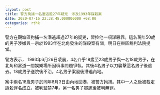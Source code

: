 ```yaml
---
layout: post
title: 警方拘捕一名潛逃逾27年疑兇　涉及1993年謀殺案
date: 2020-07-16 22:38:48.000000000 +08:00
categories: rthk
---
```


警方在觀塘區拘捕一名潛逃超過27年的疑兇，暫控他一項謀殺罪。這名現年50歲的男子涉嫌與一宗於1993年在北角發生的謀殺案有關，明日在東區裁判法院提堂。

警方表示， 1993年6月26日凌晨，4名介乎18歲至23歲男子與一名18歲男子，在北角和富道一間娛樂場所因瑣事問題爭執。其後4名男子以刀襲擊這名男子後逃去。18歲男子送院後不治，4名男子案發後潛逃內地。

案中兩名18歲男子於同年8月3日由內地回港，被警方拘捕。其中一人之後被裁定誤殺罪名成立，被判監禁7年。另一名男子審訊後被判無罪。
